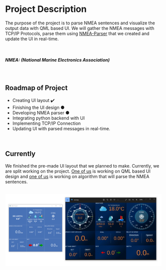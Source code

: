 # Project Description

The purpose of the project is to parse NMEA sentences and visualize the output data with QML based UI. We will gather the NMEA messages with TCP/IP Protocols, parse them using [NMEA-Parser](https://github.com/Alperencode/NMEA-Parser) that we created and update the UI in real-time.

<br>

##### NMEA: (National Marine Electronics Association)

<br>

## Roadmap of Project

- Creating UI layout ✔️
- Finishing the UI design ●
- Developing NMEA parser ●
- Integrating python backend with UI
- Implementing TCP/IP Connection
- Updating UI with parsed messages in real-time.

<br>

## Currently

We finished the pre-made UI layout that we planned to make. Currently, we are split working on the project. [One of us](https://github.com/Mehmet-Unluturk) is working on QML based UI design and [one of us](https://github.com/Alperencode) is working on algorithm that will parse the NMEA sentences.

<br>

<img src="img/current.png">